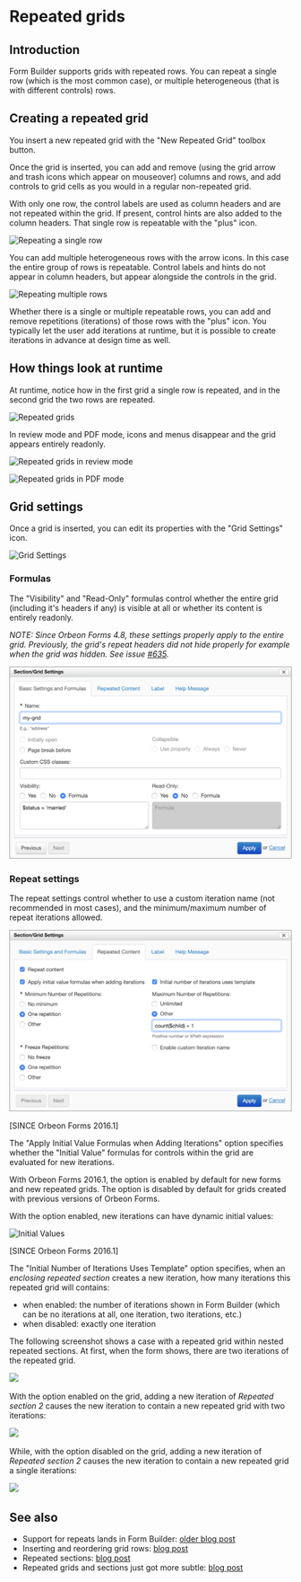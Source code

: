 # Repeated grids

## Introduction

Form Builder supports grids with repeated rows. You can repeat a single row (which is the most common case), or multiple heterogeneous (that is with different controls) rows.

## Creating a repeated grid

You insert a new repeated grid with the "New Repeated Grid" toolbox button.

Once the grid is inserted, you can add and remove (using the grid arrow and trash icons which appear on mouseover) columns and rows, and add controls to grid cells as you would in a regular non-repeated grid.

With only one row, the control labels are used as column headers and are not repeated within the grid. If present, control hints are also added to the column headers. That single row is repeatable with the "plus" icon.

![Repeating a single row](images/repeated-grid-single.png)

You can add multiple heterogeneous rows with the arrow icons. In this case the entire group of rows is repeatable. Control labels and hints do not appear in column headers, but appear alongside the controls in the grid.

![Repeating multiple rows](images/repeated-grid-multiple.png)

Whether there is a single or multiple repeatable rows, you can add and remove repetitions (iterations) of those rows with the "plus" icon. You typically let the user add iterations at runtime, but it is possible to create iterations in advance at design time as well.

## How things look at runtime

At runtime, notice how in the first grid a single row is repeated, and in the second grid the two rows are repeated.

![Repeated grids](../form-runner/images/repeated-grids.png)

In review mode and PDF mode, icons and menus disappear and the grid appears entirely readonly.

![Repeated grids in review mode](../form-runner/images/repeated-grids-view.png)

![Repeated grids in PDF mode](../form-runner/images/repeated-grids-pdf.png)

## Grid settings

Once a grid is inserted, you can edit its properties with the "Grid Settings" icon.

![Grid Settings](images/repeated-grid-settings-icon.png)

### Formulas

The "Visibility" and "Read-Only" formulas control whether the entire grid (including it's headers if any) is visible at all or whether its content is entirely readonly.

*NOTE: Since Orbeon Forms 4.8, these settings properly apply to the entire grid. Previously, the grid's repeat headers did not hide properly for example when the grid was hidden. See issue [#635](https://github.com/orbeon/orbeon-forms/issues/635).*

![Grid Settings](images/repeated-grid-settings-basic.png)

### Repeat settings

The repeat settings control whether to use a custom iteration name (not recommended in most cases), and the minimum/maximum number of repeat iterations allowed.

![Grid Settings](images/repeated-grid-settings-repeat.png)

[SINCE Orbeon Forms 2016.1]

The "Apply Initial Value Formulas when Adding Iterations" option specifies whether the "Initial Value" formulas for controls within the grid are evaluated for new iterations.

With Orbeon Forms 2016.1, the option is enabled by default for new forms and new repeated grids. The option is disabled by default for grids created with previous versions of Orbeon Forms.

With the option enabled, new iterations can have dynamic initial values:

![Initial Values](images/iterations-initial-values.png)

[SINCE Orbeon Forms 2016.1]

The "Initial Number of Iterations Uses Template" option specifies, when an *enclosing repeated section* creates a new iteration, how many iterations this repeated grid will contains:

- when enabled: the number of iterations shown in Form Builder (which can be no iterations at all, one iteration, two iterations, etc.)
- when disabled: exactly one iteration

The following screenshot shows a case with a repeated grid within nested repeated sections. At first, when the form shows, there are two iterations of the repeated grid.

![](images/iterations-initial.png)

With the option enabled on the grid, adding a new iteration of _Repeated section 2_ causes the new iteration to contain a new repeated grid with two iterations:

![](images/iterations-template.png)

While, with the option disabled on the grid, adding a new iteration of _Repeated section 2_ causes the new iteration to contain a new repeated grid a single iterations:

![](images/iterations-single.png)

<!--

Example:

![Initial Iterations](images/)
-->

## See also

- Support for repeats lands in Form Builder: [older blog post](http://blog.orbeon.com/2012/04/support-for-repeats-lands-in-form.html)
- Inserting and reordering grid rows: [blog post](http://blog.orbeon.com/2013/11/inserting-and-reordering-grid-rows.html)
- Repeated sections: [blog post](http://blog.orbeon.com/2014/01/repeated-sections.html)
- Repeated grids and sections just got more subtle: [blog post](http://blog.orbeon.com/2015/10/repeated-grids-and-sections-just-got.html)
